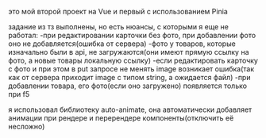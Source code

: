 это мой второй проект на Vue и первый с использованием Pinia

задание из тз выполнены, но есть нюансы, с которыми я еще не работал:
-при редактировании карточки без фото, при добавлении фото оно не добавляется(ошибка от сервера)
-фото у товаров, которые изначально были в api, не загружаются(они имеют прямую ссылку на фото, а новые товары локальную ссылку)
-если редактировать карточку с фото и при этом в put запросе не менять image возникает ошибка(так как от сервера приходит image с типом string, а ожидается файл)
-при добавлении товара, его фото(если оно загружено) появляется только при f5

я использовал библиотеку auto-animate, она автоматически добавляет анимации при рендере и перерендере компоненты(отключить её несложно)







